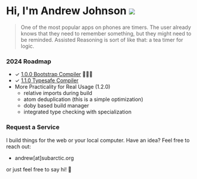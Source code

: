 # Hi, I'm Andrew Johnson ![](https://komarev.com/ghpvc/?username=andrew-johnson-4)

> One of the most popular apps on phones are timers. The user already knows that they need to remember something, but they might need to be reminded. Assisted Reasoning is sort of like that: a tea timer for logic.

### 2024 Roadmap

* ✓ [1.0.0 Bootstrap Compiler](https://github.com/andrew-johnson-4/-/releases/tag/1.0.0) 🥳🎉🎁
* ✓ [1.1.0 Typesafe Compiler](https://github.com/andrew-johnson-4/-/releases/tag/1.1.0)
* More Practicality for Real Usage (1.2.0)
  * relative imports during build 
  * atom deduplication (this is a simple optimization)
  * doby based build manager
  * integrated type checking with specialization

### Request a Service

I build things for the web or your local computer. Have an idea? Feel free to reach out:
* andrew[at]subarctic.org

or just feel free to say hi! 👋
